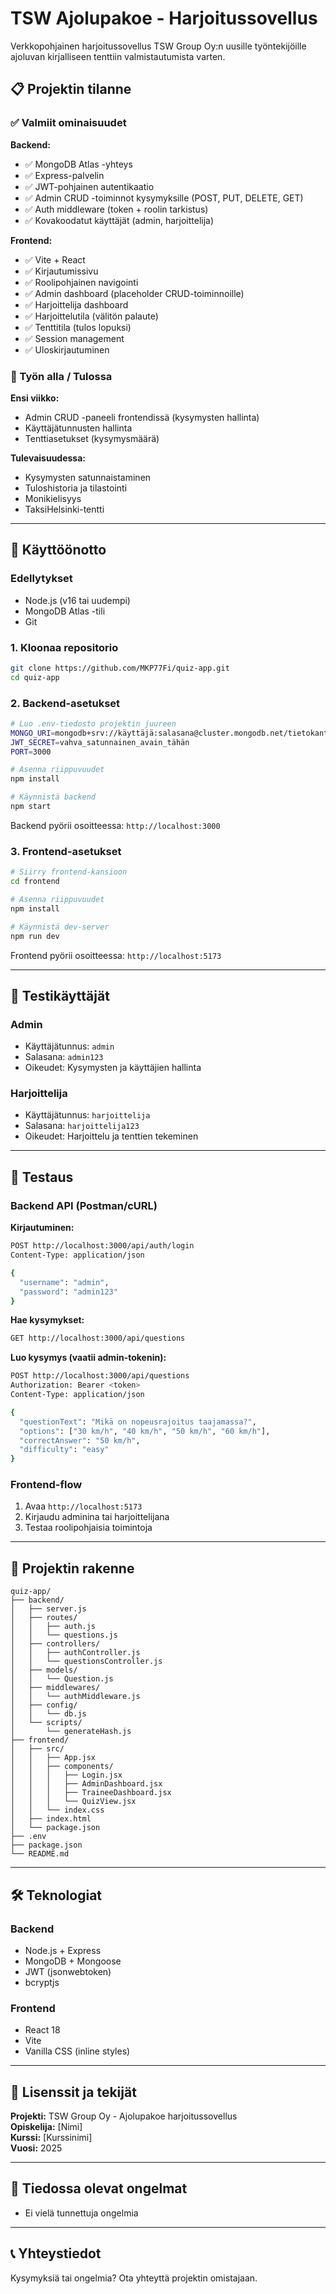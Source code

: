 # TSW Ajolupakoe - Harjoitussovellus

Verkkopohjainen harjoitussovellus TSW Group Oy:n uusille työntekijöille ajoluvan kirjalliseen tenttiin valmistautumista varten.

## 📋 Projektin tilanne

### ✅ Valmiit ominaisuudet

**Backend:**
- ✅ MongoDB Atlas -yhteys
- ✅ Express-palvelin
- ✅ JWT-pohjainen autentikaatio
- ✅ Admin CRUD -toiminnot kysymyksille (POST, PUT, DELETE, GET)
- ✅ Auth middleware (token + roolin tarkistus)
- ✅ Kovakoodatut käyttäjät (admin, harjoittelija)

**Frontend:**
- ✅ Vite + React
- ✅ Kirjautumissivu
- ✅ Roolipohjainen navigointi
- ✅ Admin dashboard (placeholder CRUD-toiminnoille)
- ✅ Harjoittelija dashboard
- ✅ Harjoittelutila (välitön palaute)
- ✅ Tenttitila (tulos lopuksi)
- ✅ Session management
- ✅ Uloskirjautuminen

### 🚧 Työn alla / Tulossa

**Ensi viikko:**
- Admin CRUD -paneeli frontendissä (kysymysten hallinta)
- Käyttäjätunnusten hallinta
- Tenttiasetukset (kysymysmäärä)

**Tulevaisuudessa:**
- Kysymysten satunnaistaminen
- Tuloshistoria ja tilastointi
- Monikielisyys
- TaksiHelsinki-tentti

---

## 🚀 Käyttöönotto

### Edellytykset
- Node.js (v16 tai uudempi)
- MongoDB Atlas -tili
- Git

### 1. Kloonaa repositorio
```bash
git clone https://github.com/MKP77Fi/quiz-app.git
cd quiz-app
```

### 2. Backend-asetukset
```bash
# Luo .env-tiedosto projektin juureen
MONGO_URI=mongodb+srv://käyttäjä:salasana@cluster.mongodb.net/tietokanta
JWT_SECRET=vahva_satunnainen_avain_tähän
PORT=3000
```
```bash
# Asenna riippuvuudet
npm install

# Käynnistä backend
npm start
```

Backend pyörii osoitteessa: `http://localhost:3000`

### 3. Frontend-asetukset
```bash
# Siirry frontend-kansioon
cd frontend

# Asenna riippuvuudet
npm install

# Käynnistä dev-server
npm run dev
```

Frontend pyörii osoitteessa: `http://localhost:5173`

---

## 👥 Testikäyttäjät

### Admin
- Käyttäjätunnus: `admin`
- Salasana: `admin123`
- Oikeudet: Kysymysten ja käyttäjien hallinta

### Harjoittelija
- Käyttäjätunnus: `harjoittelija`
- Salasana: `harjoittelija123`
- Oikeudet: Harjoittelu ja tenttien tekeminen

---

## 🧪 Testaus

### Backend API (Postman/cURL)

**Kirjautuminen:**
```bash
POST http://localhost:3000/api/auth/login
Content-Type: application/json

{
  "username": "admin",
  "password": "admin123"
}
```

**Hae kysymykset:**
```bash
GET http://localhost:3000/api/questions
```

**Luo kysymys (vaatii admin-tokenin):**
```bash
POST http://localhost:3000/api/questions
Authorization: Bearer <token>
Content-Type: application/json

{
  "questionText": "Mikä on nopeusrajoitus taajamassa?",
  "options": ["30 km/h", "40 km/h", "50 km/h", "60 km/h"],
  "correctAnswer": "50 km/h",
  "difficulty": "easy"
}
```

### Frontend-flow

1. Avaa `http://localhost:5173`
2. Kirjaudu adminina tai harjoittelijana
3. Testaa roolipohjaisia toimintoja

---

## 📁 Projektin rakenne
```
quiz-app/
├── backend/
│   ├── server.js
│   ├── routes/
│   │   ├── auth.js
│   │   └── questions.js
│   ├── controllers/
│   │   ├── authController.js
│   │   └── questionsController.js
│   ├── models/
│   │   └── Question.js
│   ├── middlewares/
│   │   └── authMiddleware.js
│   ├── config/
│   │   └── db.js
│   └── scripts/
│       └── generateHash.js
├── frontend/
│   ├── src/
│   │   ├── App.jsx
│   │   ├── components/
│   │   │   ├── Login.jsx
│   │   │   ├── AdminDashboard.jsx
│   │   │   ├── TraineeDashboard.jsx
│   │   │   └── QuizView.jsx
│   │   └── index.css
│   ├── index.html
│   └── package.json
├── .env
├── package.json
└── README.md
```

---

## 🛠️ Teknologiat

### Backend
- Node.js + Express
- MongoDB + Mongoose
- JWT (jsonwebtoken)
- bcryptjs

### Frontend
- React 18
- Vite
- Vanilla CSS (inline styles)

---

## 📝 Lisenssit ja tekijät

**Projekti:** TSW Group Oy - Ajolupakoe harjoitussovellus  
**Opiskelija:** [Nimi]  
**Kurssi:** [Kurssinimi]  
**Vuosi:** 2025

---

## 🐛 Tiedossa olevat ongelmat

- Ei vielä tunnettuja ongelmia

---

## 📞 Yhteystiedot

Kysymyksiä tai ongelmia? Ota yhteyttä projektin omistajaan.